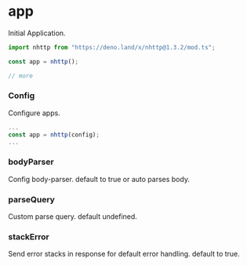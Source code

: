 # app
Initial Application.

```js
import nhttp from "https://deno.land/x/nhttp@1.3.2/mod.ts";

const app = nhttp();

// more
```

### Config
Configure apps.

```js
...
const app = nhttp(config);
...
```
### bodyParser
Config body-parser. default to true or auto parses body.
### parseQuery
Custom parse query. default undefined.
### stackError
Send error stacks in response for default error handling. default to true.